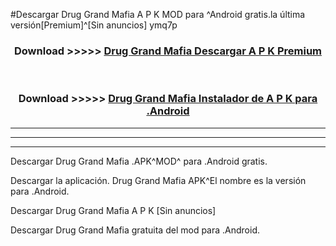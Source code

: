 #Descargar Drug Grand Mafia  A P K MOD para ^Android gratis.la última versión[Premium]^[Sin anuncios] ymq7p



<div align="center">
<h3>Download >>>>> <a href="https://es-web.web.app/?es= Drug Grand Mafia ">Drug Grand Mafia  Descargar A P K Premium</a></h3><br>

<h3>Download >>>>> <a href="https://es-web.web.app/?es= Drug Grand Mafia ">Drug Grand Mafia  Instalador de A P K para .Android</a></h3>
</div>


----------------------------------------------------------

----------------------------------------------------------

----------------------------------------------------------

Descargar Drug Grand Mafia  .APK^MOD^ para .Android gratis.

Descargar la aplicación. Drug Grand Mafia  APK^El nombre es la versión para .Android.

Descargar Drug Grand Mafia  A P K [Sin anuncios]

Descargar Drug Grand Mafia  gratuita del mod para .Android.